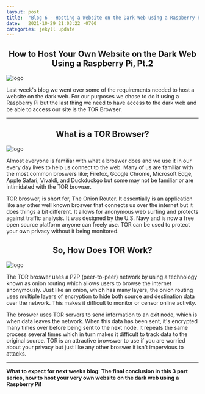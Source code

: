 ```yaml
---
layout: post
title:  "Blog 6 - Hosting a Website on the Dark Web using a Raspberry Pi, Pt.2"
date:   2021-10-29 21:03:22 -0700
categories: jekyll update
---
```


## <center> How to Host Your Own Website on the Dark Web Using a Raspberry Pi, Pt.2</center>

![logo](https://csl.fiu.edu/wp-content/uploads/2017/02/raspberry-pi-logo.jpg)

Last week's blog we went over some of the requirements needed to host a website on the dark web. For our purposes we chose to do it using a Raspberry Pi but the last thing we need to have access to the dark web and be able to access our site is the TOR Browser. 

---

## <center>What is a TOR Browser?</center>

![logo](https://blog.torproject.org/sites/default/files/styles/full_width/public/image/tor-browser_0_18.png?itok=TqaR7iD_) 

Almost everyone is familiar with what a broswer does and we use it in our every day lives to help us connect to the web. Many of us are familiar with the most common broswers like; Firefox, Google Chrome, Microsoft Edge, Apple Safari, Vivaldi, and Duckduckgo but some may not be familiar or are intimidated with the TOR browser. 

TOR broswer, is short for, The Onion Router. It essentially is an application like any other well known broswer that connects us over the internet but it does things a bit different. It allows for anonymous web surfing and protects against traffic analysis. It was designed by the U.S. Navy and is now a free open source platform anyone can freely use. TOR can be used to protect your own privacy without it being monitored.

## <center>So, How Does TOR Work?</center>

![logo](https://i1.wp.com/pentesttools.net/wp-content/uploads/2020/07/G_DATA_Infographic_Tor_V3_EN_930fd1127b.jpg?resize=768%2C472&ssl=1v)

The TOR broswer uses a P2P (peer-to-peer) network by using a technology known as onion routing which allows users to browse the internet anonymously. Just like an onion, which has many layers, the onion routing uses multiple layers of encryption to hide both source and destination data over the network. This makes it difficult to monitor or censor online activity. 

The broswer uses TOR servers to send information to an exit node, which is when data leaves the network. When this data has been sent, it's encrypted many times over before being sent to the next node. It repeats the same process several times which in turn makes it difficult to track data to the original source. TOR is an attractive browswer to use if you are worried about your privacy but just like any other broswer it isn't impervious to attacks. 

---

<b>What to expect for next weeks blog: The final conclusion in this 3 part series, how to host your very own website on the dark web using a Raspberry Pi!</b>